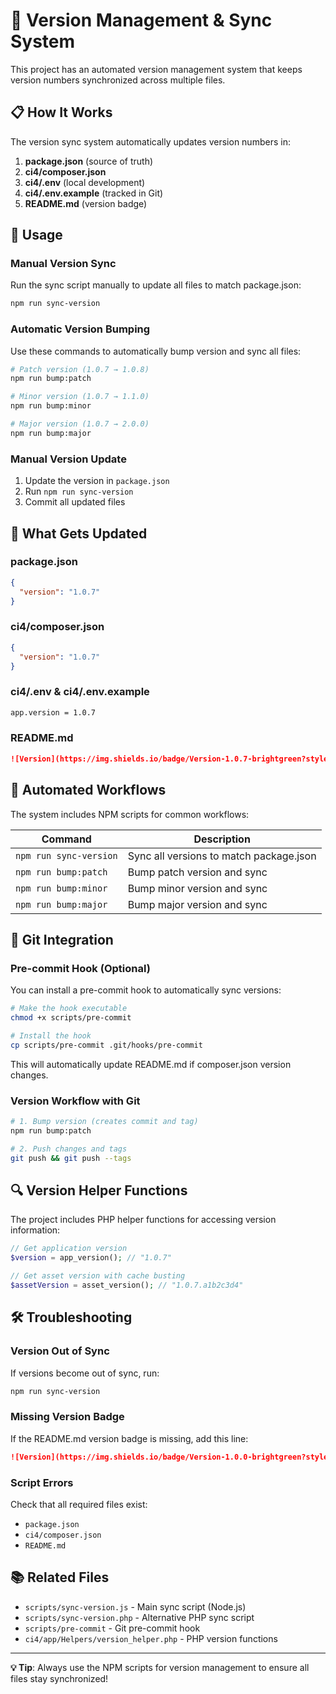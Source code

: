 # 🔄 Version Management & Sync System

This project has an automated version management system that keeps version numbers synchronized across multiple files.

## 📋 How It Works

The version sync system automatically updates version numbers in:

1. **package.json** (source of truth)
2. **ci4/composer.json** 
3. **ci4/.env** (local development)
4. **ci4/.env.example** (tracked in Git)
5. **README.md** (version badge)

## 🚀 Usage

### Manual Version Sync

Run the sync script manually to update all files to match package.json:

```bash
npm run sync-version
```

### Automatic Version Bumping

Use these commands to automatically bump version and sync all files:

```bash
# Patch version (1.0.7 → 1.0.8)
npm run bump:patch

# Minor version (1.0.7 → 1.1.0) 
npm run bump:minor

# Major version (1.0.7 → 2.0.0)
npm run bump:major
```

### Manual Version Update

1. Update the version in `package.json`
2. Run `npm run sync-version`
3. Commit all updated files

## 🔧 What Gets Updated

### package.json
```json
{
  "version": "1.0.7"
}
```

### ci4/composer.json
```json
{
  "version": "1.0.7"
}
```

### ci4/.env & ci4/.env.example
```bash
app.version = 1.0.7
```

### README.md
```markdown
![Version](https://img.shields.io/badge/Version-1.0.7-brightgreen?style=flat-square)
```

## 🤖 Automated Workflows

The system includes NPM scripts for common workflows:

| Command | Description |
|---------|-------------|
| `npm run sync-version` | Sync all versions to match package.json |
| `npm run bump:patch` | Bump patch version and sync |
| `npm run bump:minor` | Bump minor version and sync |
| `npm run bump:major` | Bump major version and sync |

## 📝 Git Integration

### Pre-commit Hook (Optional)

You can install a pre-commit hook to automatically sync versions:

```bash
# Make the hook executable
chmod +x scripts/pre-commit

# Install the hook
cp scripts/pre-commit .git/hooks/pre-commit
```

This will automatically update README.md if composer.json version changes.

### Version Workflow with Git

```bash
# 1. Bump version (creates commit and tag)
npm run bump:patch

# 2. Push changes and tags
git push && git push --tags
```

## 🔍 Version Helper Functions

The project includes PHP helper functions for accessing version information:

```php
// Get application version
$version = app_version(); // "1.0.7"

// Get asset version with cache busting
$assetVersion = asset_version(); // "1.0.7.a1b2c3d4"
```

## 🛠️ Troubleshooting

### Version Out of Sync

If versions become out of sync, run:

```bash
npm run sync-version
```

### Missing Version Badge

If the README.md version badge is missing, add this line:

```markdown
![Version](https://img.shields.io/badge/Version-1.0.0-brightgreen?style=flat-square)
```

### Script Errors

Check that all required files exist:
- `package.json`
- `ci4/composer.json`
- `README.md`

## 📚 Related Files

- `scripts/sync-version.js` - Main sync script (Node.js)
- `scripts/sync-version.php` - Alternative PHP sync script
- `scripts/pre-commit` - Git pre-commit hook
- `ci4/app/Helpers/version_helper.php` - PHP version functions

---

**💡 Tip**: Always use the NPM scripts for version management to ensure all files stay synchronized!